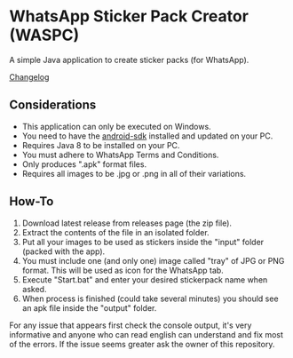 # WhatsApp Sticker Pack Creator (WASPC)

A simple Java application to create sticker packs (for WhatsApp).

[Changelog](CHANGELOG.md)

## Considerations

* This application can only be executed on Windows.
* You need to have the [android-sdk](https://developer.android.com/studio/?hl=es-419#downloads) installed and updated on your PC.
* Requires Java 8 to be installed on your PC.
* You must adhere to WhatsApp Terms and Conditions.
* Only produces ".apk" format files.
* Requires all images to be .jpg or .png in all of their variations.


## How-To

1. Download latest release from releases page (the zip file).
1. Extract the contents of the file in an isolated folder.
1. Put all your images to be used as stickers inside the "input" folder (packed with the app).
1. You must include one (and only one) image called "tray" of JPG or PNG format. This will be used as icon for the WhatsApp tab.
1. Execute "Start.bat" and enter your desired stickerpack name when asked.
1. When process is finished (could take several minutes) you should see an apk file inside the "output" folder.

For any issue that appears first check the console output, it's very informative and anyone who can read english can understand and fix most of the errors. If the issue seems greater ask the owner of this repository.
